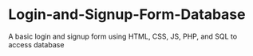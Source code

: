 # Login-and-Signup-Form-Database
A basic login and signup form using HTML, CSS, JS, PHP, and SQL to access database
